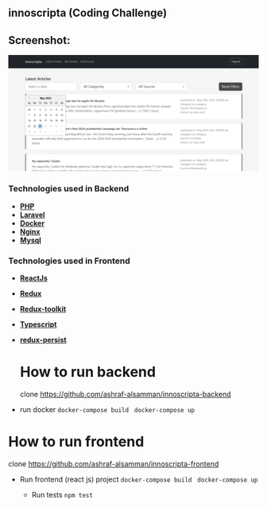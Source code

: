 ## innoscripta (Coding Challenge)


## Screenshot:
![Screenshot](screenshot.png "innoscripta")

### Technologies used in Backend
- **[PHP](https://php.net/)**
- **[Laravel](https://laravel.com/)**
- **[Docker](https://docker.com/)**
- **[Nginx](https://www.nginx.com/)**
- **[Mysql](https://www.Mysql.com/)**

### Technologies used in Frontend
- **[ReactJs](https://reactjs.org/)**
- **[Redux](https://redux.js.org/)**
- **[Redux-toolkit](https://redux-toolkit.js.org/)**
- **[Typescript](https://www.typescriptlang.org/)**
- **[redux-persist](https://www.npmjs.com/package/redux-persist)**
  
  
  # How to run backend
  clone 
  https://github.com/ashraf-alsamman/innoscripta-backend

- run docker
  `docker-compose build `
  `docker-compose up`
# How to run frontend
  clone 
  https://github.com/ashraf-alsamman/innoscripta-frontend

- Run frontend (react js) project
  `docker-compose build `
  `docker-compose up`
  
  - Run tests
   `npm test`
